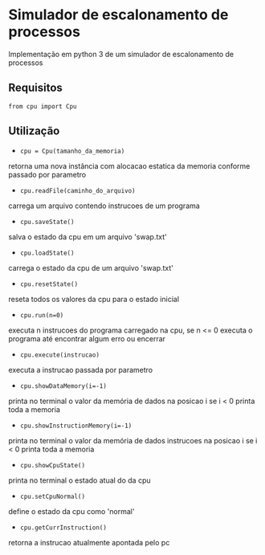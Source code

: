 # Simulador de escalonamento de processos

Implementação em python 3 de um simulador de escalonamento de processos

## Requisitos

`from cpu import Cpu`

## Utilização

- `cpu = Cpu(tamanho_da_memoria)`

retorna uma nova instância com alocacao estatica
da memoria conforme passado por parametro

- `cpu.readFile(caminho_do_arquivo)`

carrega um arquivo contendo instrucoes de um programa

- `cpu.saveState()`

salva o estado da cpu em um arquivo 'swap.txt'

- `cpu.loadState()`

carrega o estado da cpu de um arquivo 'swap.txt'

- `cpu.resetState()`

reseta todos os valores da cpu para o estado inicial

- `cpu.run(n=0)`

executa n instrucoes do programa carregado na cpu, se n <= 0
executa o programa até encontrar algum erro ou encerrar

- `cpu.execute(instrucao)`

executa a instrucao passada por parametro

- `cpu.showDataMemory(i=-1)`

printa no terminal o valor da memória de dados na posicao i
se i < 0 printa toda a memoria

- `cpu.showInstructionMemory(i=-1)`

printa no terminal o valor da memória de dados instrucoes na posicao i
se i < 0 printa toda a memoria

- `cpu.showCpuState()`

printa no terminal o estado atual do da cpu

- `cpu.setCpuNormal()`

define o estado da cpu como 'normal'

- `cpu.getCurrInstruction()`

retorna a instrucao atualmente apontada pelo pc
